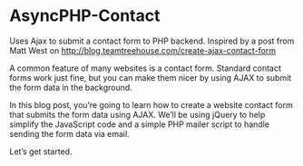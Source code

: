 # AsyncPHP-Contact
Uses Ajax to submit a contact form to PHP backend. Inspired by a post from Matt West on http://blog.teamtreehouse.com/create-ajax-contact-form

A common feature of many websites is a contact form. Standard contact forms work just fine, but you can make them nicer by using AJAX to submit the form data in the background.

In this blog post, you’re going to learn how to create a website contact form that submits the form data using AJAX. We’ll be using jQuery to help simplify the JavaScript code and a simple PHP mailer script to handle sending the form data via email.

Let’s get started.
